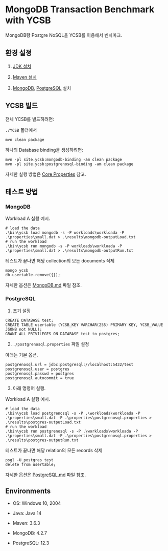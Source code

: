 # MongoDB Transaction Benchmark with YCSB

MongoDB랑 Postgre NoSQL을 YCSB를 이용해서 벤치마크.

## 환경 설정

1. [JDK 설치](https://www.oracle.com/java/technologies/javase-jdk14-downloads.html)

2. [Maven 설치](https://maven.apache.org/download.cgi)

3. [MongoDB](https://www.mongodb.com/download-center/community), [PostgreSQL](https://www.postgresql.org/download/) 설치

## YCSB 빌드

전체 YCSB를 빌드하려면:

`./YCSB` 폴더에서

```shell
mvn clean package
```

하나의 Database binding을 생성하려면:

```shell
mvn -pl site.ycsb:mongodb-binding -am clean package
mvn -pl site.ycsb:postgrenosql-binding -am clean package
```

자세한 실행 방법은 [Core Properties](https://github.com/brianfrankcooper/YCSB/wiki/Core-Properties) 참고.

## 테스트 방법

### MongoDB

Workload A 실행 예시.

```shell
# load the data
.\bin\ycsb load mongodb -s -P workloads\workloada -P .\properties\small.dat > .\results\mongodb-outputLoad.txt
# run the workload
.\bin\ycsb run mongodb -s -P workloads\workloada -P .\properties\small.dat > .\results\mongodb-outputRun.txt
```

테스트가 끝나면 해당 collection의 모든 documents 삭제

```shell
mongo ycsb
db.usertable.remove({});
```

자세한 옵션은 [MongoDB.md](https://github.com/hyunjinjeong/mongodb-transaction-benchmark/blob/master/MongoDB.md) 파일 참조.

### PostgreSQL

1. 초기 설정

```postgresql
CREATE DATABASE test;
CREATE TABLE usertable (YCSB_KEY VARCHAR(255) PRIMARY KEY, YCSB_VALUE JSONB not NULL);
GRANT ALL PRIVILEGES ON DATABASE test to postgres;
```

2. `./postgrenosql.properties` 파일 설정

아래는 기본 옵션.

```config
postgrenosql.url = jdbc:postgresql://localhost:5432/test
postgrenosql.user = postgres
postgrenosql.passwd = postgres
postgrenosql.autocommit = true
```

3. 아래 명령어 실행.

Workload A 실행 예시.

```shell
# load the data
.\bin\ycsb load postgrenosql -s -P .\workloads\workloada -P .\properties\small.dat -P .\properties\postgrenosql.properties > .\results\postgres-outputLoad.txt
# run the workload
.\bin\ycsb run postgrenosql -s -P .\workloads\workloada -P .\properties\small.dat -P .\properties\postgrenosql.properties > .\results\postgres-outputRun.txt
```

테스트가 끝나면 해당 relation의 모든 records 삭제

```shell
psql -U postgres test
delete from usertable;
```

자세한 옵션은 [PostgreSQL.md](https://github.com/hyunjinjeong/mongodb-transaction-benchmark/blob/master/PostgreSQL.md) 파일 참조.

## Environments

- OS: Windows 10, 2004

- Java: Java 14

- Maven: 3.6.3

- MongoDB: 4.2.7

- PostgreSQL: 12.3
